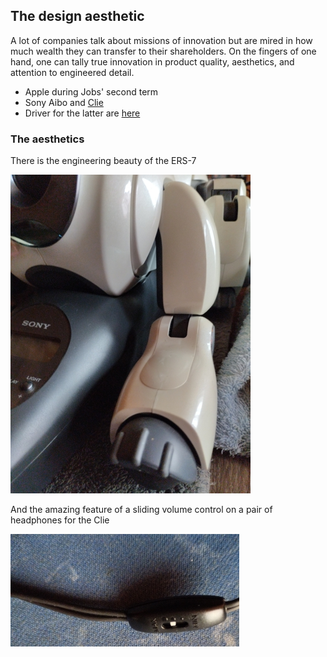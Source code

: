 ## The design aesthetic

A lot of companies talk about missions of innovation but are mired in how much wealth they can transfer to their shareholders. On the fingers of one hand, one can tally true innovation in product quality, aesthetics, and attention to engineered detail.

* Apple during Jobs' second term
* Sony Aibo and [Clie](https://en.wikipedia.org/wiki/CLI%C3%89)
* Driver for the latter are [here](https://www.sonyclie.org)

### The aesthetics

There is the engineering beauty of the ERS-7

![ers-7](/img/ers-7-snip.jpg)

And the amazing feature of a sliding volume control on a pair of headphones for the Clie

![radar](/img/clie-snip.jpg)